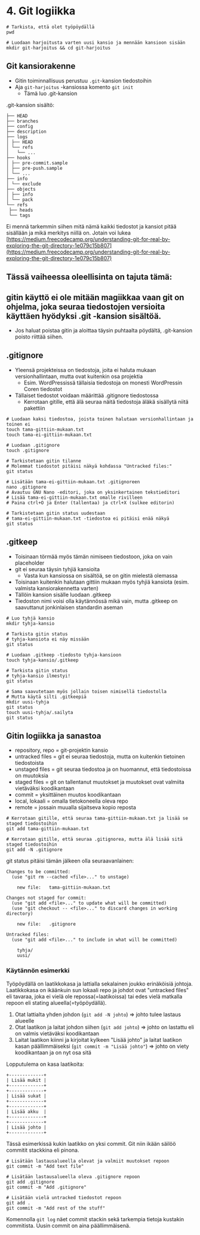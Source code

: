 # 4. Git logiikka

```
# Tarkista, että olet työpöydällä
pwd

# Luodaan harjoitusta varten uusi kansio ja mennään kansioon sisään
mkdir git-harjoitus && cd git-harjoitus
```

## Git kansiorakenne
* Gitin toiminnallisuus perustuu `.git`-kansion tiedostoihin
* Aja `git-harjoitus` -kansiossa komento `git init`
  * Tämä luo .git-kansion

.git-kansion sisältö:
```
├── HEAD
├── branches
├── config
├── description
├── logs
│ ├── HEAD
│ └── refs
│   └── ...
├── hooks
│ ├── pre-commit.sample
│ ├── pre-push.sample
│ └── ...
├── info
│ └── exclude
├── objects
│ ├── info
│ └── pack
└── refs
 ├── heads
 └── tags
```
Ei mennä tarkemmin siihen mitä nämä kaikki tiedostot ja kansiot pitää sisällään ja mikä merkitys niillä on.
Jotain voi lukea [https://medium.freecodecamp.org/understanding-git-for-real-by-exploring-the-git-directory-1e079c15b807](https://medium.freecodecamp.org/understanding-git-for-real-by-exploring-the-git-directory-1e079c15b807)

Tässä vaiheessa oleellisinta on tajuta tämä:
---
gitin käyttö ei ole mitään magiikkaa vaan git on ohjelma, joka seuraa tiedostojen versioita käyttäen hyödyksi .git -kansion sisältöä.
---
* Jos haluat poistaa gitin ja aloittaa täysin puhtaalta pöydältä, .git-kansion poisto riittää siihen.

## .gitignore
* Yleensä projekteissa on tiedostoja, joita ei haluta mukaan versionhallintaan, mutta ovat kuitenkin osa projektia
  * Esim. WordPressissä tällaisia tiedostoja on monesti WordPressin Coren tiedostot
* Tällaiset tiedostot voidaan määrittää .gitignore tiedostossa
  * Kerrotaan gitille, että älä seuraa näitä tiedostoja äläkä sisällytä niitä pakettiin
```
# Luodaan kaksi tiedostoa, joista toinen halutaan versionhallintaan ja toinen ei
touch tama-gittiin-mukaan.txt
touch tama-ei-gittiin-mukaan.txt

# Luodaan .gitignore
touch .gitignore

# Tarkistetaan gitin tilanne
# Molemmat tiedostot pitäisi näkyä kohdassa "Untracked files:"
git status

# Lisätään tama-ei-gittiin-mukaan.txt .gitignoreen
nano .gitignore
# Avautuu GNU Nano -editori, joka on yksinkertainen tekstieditori
# Lisää tama-ei-gittiin-mukaan.txt omalle rivilleen
# Paina ctrl+O ja Enter (tallentaa) ja ctrl+X (sulkee editorin)

# Tarkistetaan gitin status uudestaan
# tama-ei-gittiin-mukaan.txt -tiedostoa ei pitäisi enää näkyä
git status
```

## .gitkeep
* Toisinaan törmää myös tämän nimiseen tiedostoon, joka on vain placeholder
* git ei seuraa täysin tyhjiä kansioita
  * Vasta kun kansiossa on sisältöä, se on gitin mielestä olemassa
* Toisinaan kuitenkin halutaan gittiin mukaan myös tyhjiä kansiota (esim. valmista kansiorakennetta varten)
* Tällöin kansion sisälle luodaan .gitkeep
* Tiedoston nimi voisi olla käytännössä mikä vain, mutta .gitkeep on saavuttanut jonkinlaisen standardin aseman

```
# Luo tyhjä kansio
mkdir tyhja-kansio

# Tarkista gitin status
# tyhja-kansiota ei näy missään
git status

# Luodaan .gitkeep -tiedosto tyhja-kansioon
touch tyhja-kansio/.gitkeep

# Tarkista gitin status
# tyhja-kansio ilmestyi!
git status

# Sama saavutetaan myös jollain toisen nimisellä tiedostolla
# Mutta käytä silti .gitkeepiä
mkdir uusi-tyhja
git status
touch uusi-tyhja/.sailyta
git status
```

## Gitin logiikka ja sanastoa
* repository, repo = git-projektin kansio
* untracked files = git ei seuraa tiedostoja, mutta on kuitenkin tietoinen tiedostoista
* unstaged files = git seuraa tiedostoa ja on huomannut, että tiedostoissa on muutoksia
* staged files = git on tallentanut muutokset ja muutokset ovat valmiita vietäväksi koodikantaan
* commit = yksittäinen muutos koodikantaan
* local, lokaali = omalla tietokoneella oleva repo
* remote = jossain muualla sijaitseva kopio reposta

```
# Kerrotaan gitille, että seuraa tama-gittiin-mukaan.txt ja lisää se staged tiedostoihin
git add tama-gittiin-mukaan.txt

# Kerrotaan gitille, että seuraa .gitignorea, mutta älä lisää sitä staged tiedostoihin
git add -N .gitignore
```

git status pitäisi tämän jälkeen olla seuraavanlainen:
```
Changes to be committed:
  (use "git rm --cached <file>..." to unstage)

	new file:   tama-gittiin-mukaan.txt

Changes not staged for commit:
  (use "git add <file>..." to update what will be committed)
  (use "git checkout -- <file>..." to discard changes in working directory)

	new file:   .gitignore

Untracked files:
  (use "git add <file>..." to include in what will be committed)

	tyhja/
	uusi/
```
### Käytännön esimerkki
Työpöydällä on laatikkokasa ja lattialla sekalainen joukko erinäköisiä johtoja. Laatikkokasa on ikäänkuin sun lokaali repo ja johdot ovat "untracked files" eli tavaraa, joka ei vielä ole repossa(=laatikoissa) tai edes vielä matkalla repoon eli stating alueella(=työpöydällä).
1. Otat lattialta yhden johdon (`git add -N johto`) => johto tulee lastaus alueelle
2. Otat laatikon ja laitat johdon siihen (`git add johto`) => johto on lastattu eli on valmis vietäväksi koodikantaan
3. Laitat laatikon kiinni ja kirjoitat kylkeen "Lisää johto" ja laitat laatikon kasan päällimmäiseksi (`git commit -m "Lisää johto"`) => johto on viety koodikantaan ja on nyt osa sitä

Lopputulema on kasa laatikoita:
```
+-------------+
| Lisää mukit |
+-------------+
+-------------+
| Lisää sukat |
+-------------+
+-------------+
| Lisää akku  |
+-------------+
+-------------+
| Lisää johto |
+-------------+
```
Tässä esimerkissä kukin laatikko on yksi commit. Git niin ikään säilöö commitit stackkina eli pinona.

```
# Lisätään lastausalueella olevat ja valmiit muutokset repoon
git commit -m "Add text file"

# Lisätään lastausalueella oleva .gitignore repoon
git add .gitignore
git commit -m "Add .gitignore"

# Lisätään vielä untracked tiedostot repoon
git add .
git commit -m "Add rest of the stuff"
```

Komennolla `git log` näet commit stackin sekä tarkempia tietoja kustakin commitista. Uusin commit on aina päällimmäisenä.
